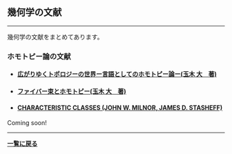 <script type="text/x-mathjax-config">
MathJax.Hub.Config({
  tex2jax: {
    inlineMath: [['$','$'], ['\\(','\\)']],
    processEscapes: true
  },
  CommonHTML: { matchFontHeight: false },
  displayAlign: "left",
  displayIndent: "2em"
});
</script>
<script async src="https://cdnjs.cloudflare.com/ajax/libs/mathjax/2.7.0/MathJax.js?config=TeX-AMS_CHTML"></script>
<style>
  .theorem {
display: block;
font-style: normal;
}
.theorem:before {
content: "Theorem. ";
font-weight: bold;
font-style: normal;
}
.theorem[text]:before {
content: "Theorem (" attr(text) ").  ";
}
  .proof {
display: block;
font-style: normal;
}
.proof:before {
content: "Proof. ";
font-weight: normal;
font-style: italic;
}
</style>


## 幾何学の文献

---

幾何学の文献をまとめてあります。

### ホモトピー論の文献

- #### [広がりゆくトポロジーの世界ー言語としてのホモトピー論ー(玉木 大　著)](/posts/hirotopo)

- #### [ファイバー束とホモトピー(玉木 大　著)](/posts/fib_bund_and_hmty)

- #### [CHARACTERISTIC CLASSES (JOHN W. MILNOR, JAMES D. STASHEFF)](/posts/mil_sta.md)

Coming soon!

---

**[一覧に戻る](/posts)**